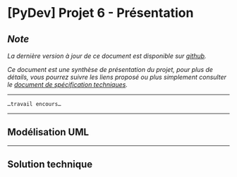 # [PyDev] Projet 6 - Présentation

## _Note_

_La dernière version à jour de ce document est disponible sur [github](https://github.com/freezed/ocp6/blob/master/presentation.md)._

_Ce document est une synthèse de présentation du projet, pour plus de détails, vous pourrez suivre les liens proposé ou plus simplement consulter le [document de spécification techniques](https://github.com/freezed/ocp6/blob/master/specifications.md)._

---

`…travail encours…`

---
## Modélisation UML

---
## Solution technique
